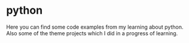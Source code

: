 # python
Here you can find some code examples from my learning about python.
Also some of the theme projects which I did in a progress of learning.
